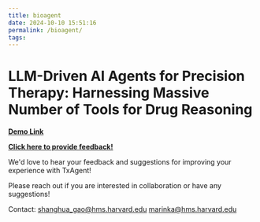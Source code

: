 ```yaml
---
title: bioagent
date: 2024-10-10 15:51:16
permalink: /bioagent/
tags:
---
```


# LLM-Driven AI Agents for Precision Therapy: Harnessing Massive Number of Tools for Drug Reasoning 


[**Demo Link**](https://83be9ea1b3ba3d7ff0.gradio.live/)

[**Click here to provide feedback!**](https://forms.gle/xzA8Cj4yxMrmwM5c8) 

We'd love to hear your feedback and suggestions for improving your experience with TxAgent!

Please reach out if you are interested in collaboration or have any suggestions!

Contact: shanghua_gao@hms.harvard.edu marinka@hms.harvard.edu 








